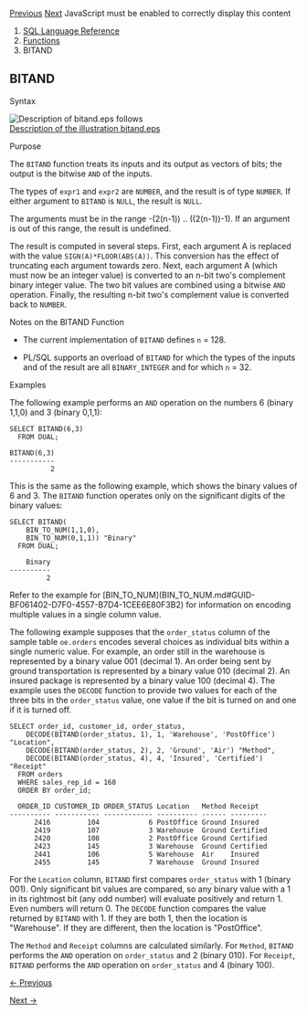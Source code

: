 [Previous](BIN_TO_NUM.md) [Next](BIT_AND_AGG.md) JavaScript must be
enabled to correctly display this content

  1. [SQL Language Reference ](index.md)
  2. [Functions](Functions.md)
  3. BITAND 

## BITAND

Syntax

![Description of bitand.eps
follows](https://docs.oracle.com/en/database/oracle/oracle-database/23/sqlrf/img/bitand.gif)  
[Description of the illustration bitand.eps](img_text/bitand.md)

Purpose

The `BITAND` function treats its inputs and its output as vectors of bits; the
output is the bitwise `AND` of the inputs.

The types of `expr1` and `expr2` are `NUMBER`, and the result is of type
`NUMBER`. If either argument to `BITAND` is `NULL`, the result is `NULL`.

The arguments must be in the range -(2(n-1)) .. ((2(n-1))-1). If an argument
is out of this range, the result is undefined.

The result is computed in several steps. First, each argument A is replaced
with the value `SIGN(A)*FLOOR(ABS(A))`. This conversion has the effect of
truncating each argument towards zero. Next, each argument A (which must now
be an integer value) is converted to an n-bit two's complement binary integer
value. The two bit values are combined using a bitwise `AND` operation.
Finally, the resulting n-bit two's complement value is converted back to
`NUMBER`.

Notes on the BITAND Function

  * The current implementation of `BITAND` defines `n` = 128. 

  * PL/SQL supports an overload of `BITAND` for which the types of the inputs and of the result are all `BINARY_INTEGER` and for which `n` = 32. 

Examples

The following example performs an `AND` operation on the numbers 6 (binary
1,1,0) and 3 (binary 0,1,1):

    
    
    SELECT BITAND(6,3)
      FROM DUAL;
    
    BITAND(6,3)
    -----------
              2
    

This is the same as the following example, which shows the binary values of 6
and 3. The `BITAND` function operates only on the significant digits of the
binary values:

    
    
    SELECT BITAND(
        BIN_TO_NUM(1,1,0),
        BIN_TO_NUM(0,1,1)) "Binary"
      FROM DUAL;
     
        Binary
    ----------
             2
    

Refer to the example for [BIN_TO_NUM](BIN_TO_NUM.md#GUID-
BF061402-D7F0-4557-B7D4-1CEE6E80F3B2) for information on encoding multiple
values in a single column value.

The following example supposes that the `order_status` column of the sample
table `oe.orders` encodes several choices as individual bits within a single
numeric value. For example, an order still in the warehouse is represented by
a binary value 001 (decimal 1). An order being sent by ground transportation
is represented by a binary value 010 (decimal 2). An insured package is
represented by a binary value 100 (decimal 4). The example uses the `DECODE`
function to provide two values for each of the three bits in the
`order_status` value, one value if the bit is turned on and one if it is
turned off.

    
    
    SELECT order_id, customer_id, order_status,
        DECODE(BITAND(order_status, 1), 1, 'Warehouse', 'PostOffice') "Location",
        DECODE(BITAND(order_status, 2), 2, 'Ground', 'Air') "Method",
        DECODE(BITAND(order_status, 4), 4, 'Insured', 'Certified') "Receipt"
      FROM orders
      WHERE sales_rep_id = 160
      ORDER BY order_id;
    
      ORDER_ID CUSTOMER_ID ORDER_STATUS Location   Method Receipt
    ---------- ----------- ------------ ---------- ------ ---------
          2416         104            6 PostOffice Ground Insured
          2419         107            3 Warehouse  Ground Certified
          2420         108            2 PostOffice Ground Certified
          2423         145            3 Warehouse  Ground Certified
          2441         106            5 Warehouse  Air    Insured
          2455         145            7 Warehouse  Ground Insured
    

For the `Location` column, `BITAND` first compares `order_status` with 1
(binary 001). Only significant bit values are compared, so any binary value
with a 1 in its rightmost bit (any odd number) will evaluate positively and
return 1. Even numbers will return 0. The `DECODE` function compares the value
returned by `BITAND` with 1. If they are both 1, then the location is
"Warehouse". If they are different, then the location is "PostOffice".

The `Method` and `Receipt` columns are calculated similarly. For `Method`,
`BITAND` performs the `AND` operation on `order_status` and 2 (binary 010).
For `Receipt`, `BITAND` performs the `AND` operation on `order_status` and 4
(binary 100).


[← Previous](BIN_TO_NUM.md)

[Next →](BIT_AND_AGG.md)
